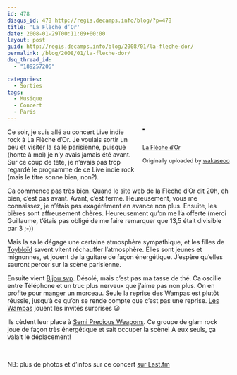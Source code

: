 ```yaml
---
id: 478
disqus_id: 478 http://regis.decamps.info/blog/?p=478
title: 'La Flèche d’Or'
date: 2008-01-29T00:11:09+00:00
layout: post
guid: http://regis.decamps.info/blog/2008/01/la-fleche-dor/
permalink: /blog/2008/01/la-fleche-dor/
dsq_thread_id:
  - "189257206"

categories:
  - Sorties
tags:
  - Musique
  - Concert
  - Paris
---
```

<div style="float: right; margin-left: 10px; margin-bottom: 10px;">
  <a href="http://www.flickr.com/photos/wakaseoo/2226478057/" title="photo sharing"><img src="http://farm3.static.flickr.com/2319/2226478057_c4be950479_m.jpg" alt="" style="border: solid 2px #000000;" /></a><br /> <br /> <span style="font-size: 0.9em; margin-top: 0px;"><br /> <a href="http://www.flickr.com/photos/wakaseoo/2226478057/">La Flèche d’Or</a><br /> <br /> Originally uploaded by <a href="http://www.flickr.com/people/wakaseoo/">wakaseoo</a><br /> </span>
</div>

Ce soir, je suis allé au concert Live indie rock à La Flèche d’Or. Je voulais sortir un peu et visiter la salle parisienne, puisque (honte à moi) je n’y avais jamais été avant. Sur ce coup de tête, je n’avais pas trop regardé le programme de ce Live indie rock (mais le titre sonne bien, non?).

Ca commence pas très bien. Quand le site web de la Flèche d’Or dit 20h, eh bien, c’est pas avant. Avant, c’est fermé. Heureusement, vous me connaissez, je n’étais pas exagérément en avance non plus. Ensuite, les bières sont affreusement chères. Heureusement qu’on me l’a offerte (merci Guillaume, t’étais pas obligé de me faire remarquer que 13,5 était divisible par 3 ;-)) 

Mais la salle dégage une certaine atmosphère sympathique, et les filles de [Toybloïd](http://www.myspace.com/toybloid) savent vitent réchauffer l’atmosphère. Elles sont jeunes et mignonnes, et jouent de la guitare de façon énergétique. J’espère qu’elles sauront percer sur la scène parisienne.

Ensuite vient [Bijou svp](http://www.myspace.com/bijousvp2008). Désolé, mais c’est pas ma tasse de thé. Ca oscille entre Téléphone et un truc plus nerveux que j’aime pas non plus. On en profite pour manger un morceau. Seule la reprise des Wampas est plutôt réussie, jusqu’à ce qu’on se rende compte que c’est pas une reprise. [Les Wampas](http://wampas.com/) jouent les invités surprises 😀

Ils cèdent leur place à [Semi Precious Weapons](http://www.myspace.com/semipreciousweapons). Ce groupe de glam rock joue de façon très énergétique et sait occuper la scène! A eux seuls, ça valait le déplacement!
  
<!--more-->


  
<br clear="all" />
  


NB: plus de photos et d’infos sur ce concert [sur Last.fm](http://www.lastfm.fr/event/489908)

